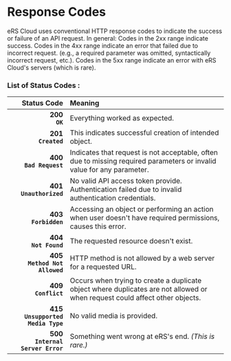 # Response Codes

eRS Cloud uses conventional HTTP response codes to indicate the success or failure of an API request. In general: Codes in the 2xx range indicate success. Codes in the 4xx range indicate an error that failed due to incorrect request. (e.g., a required parameter was omitted, syntactically incorrect request, etc.). Codes in the 5xx range indicate an error with eRS Cloud's servers (which is rare).



### List of Status Codes :

Status Code | Meaning
----------: | :-------
**200** <br><span class = "success">**`OK`**</span> | Everything worked as expected.
**201** <br><span class = "success">**`Created`**</span> | This indicates successful creation of intended object.
**400**  <br> <span class="error">**`Bad Request`**</span> | Indicates that request is not acceptable, often due to missing required parameters or invalid value for any parameter.
**401**  <br> <span class = "error">**`Unauthorized`**</span> | No valid API access token provide. Authentication failed due to invalid authentication credentials.
**403** <br> <span class = "error">**`Forbidden`** </span> | Accessing an object or performing an action when user doesn't have required permissions, causes this error.
**404** <br> <span class = "error">**`Not Found`** </span>| The requested resource doesn't exist.
**405** <br> <span class = "error">**`Method Not Allowed`** </span> | HTTP method is not allowed by a web server for a requested URL. 
**409** <br> <span class = "error">**`Conflict`** </span>| Occurs when trying to create a duplicate object where duplicates are not allowed or when request could affect other objects.
**415** <br> <span class = "error">**`Unsupported Media Type`** </span> | No valid media is provided.
**500** <br> <span class = "error">**`Internal Server Error`** </span>| Something went wrong at eRS's end. _(This is rare.)_